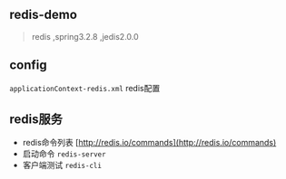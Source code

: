 ## redis-demo

> redis ,spring3.2.8 ,jedis2.0.0

## config
`applicationContext-redis.xml` redis配置

## redis服务
* redis命令列表 [http://redis.io/commands](http://redis.io/commands)
* 启动命令 `redis-server`
* 客户端测试 `redis-cli`
